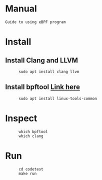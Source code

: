 # Manual
    Guide to using eBPF program
# Install
## Install Clang and LLVM
          sudo apt install clang llvm

## Install bpftool  [Link here ](https://github.com/libbpf/bpftool/tree/main)
          sudo apt install linux-tools-common
          
# Inspect
          which bpftool
          which clang
# Run
          cd codetest
          make run

